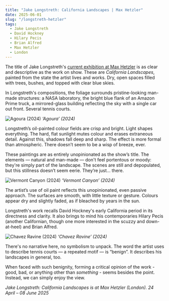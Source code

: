 ```yaml
---
title: "Jake Longstreth: California Landscapes | Max Hetzler"
date: 2025-06-01
slug: "/longstreth-hetzler"
tags:
  - Jake Longstreth
  - David Hockney
  - Hilary Pecis
  - Brian Alfred
  - Max Hetzler
  - London
---
```


The title of Jake Longstreth's [current exhibition at Max Hetzler](https://maxhetzler.com/exhibitions/jake-longstreth-california-landscapes-2025) is as clear and descriptive as the work on show. These are _California Landscapes_, painted from the state the artist lives and works. Dry, open spaces filled with trees, bushes, and topped with clear blue skies.

In Longstreth's compositions, the foliage surrounds pristine-looking man-made structures: a NASA laboratory, the bright blue flank of an Amazon Prime truck, a mirrored-glass building reflecting the sky with a single car out front. Several tennis courts.

![Agoura (2024)](/longstreth-hetzler-1.jpg)
_‘Agoura’ (2024)_

Longstreth’s oil-painted colour fields are crisp and bright. Light shapes everything. The hard, flat sunlight mutes colour and erases extraneous detail. Against this, shadows fall deep and sharp. The effect is more formal than atmospheric. There doesn’t seem to be a wisp of breeze, ever.

These paintings are as entirely unopinionated as the show’s title. The elements — natural and man-made — don't feel portentous or moody: they're simply part of the landscape. The scenes are still and depopulated, but this stillness doesn’t seem eerie. They’re just… there.

![Vermont Canyon (2024)](/longstreth-hetzler-2.jpg)
_‘Vermont Canyon’ (2024)_

The artist’s use of oil paint reflects this unopinionated, even passive approach. The surfaces are smooth, with little texture or gesture. Colours appear dry and slightly faded, as if bleached by years in the sun.

Longstreth's work recalls David Hockney's early California period in its directness and clarity. It also brings to mind his contemporaries Hilary Pecis (another Californian, though one more interested in the scuzzy and down-at-heel) and Brian Alfred.

![Chavez Ravine (2024)](/longstreth-hetzler-3.jpg)
_‘Chavez Ravine’ (2024)_

There's no narrative here, no symbolism to unpack. The word the artist uses to describe tennis courts — a repeated motif — is “benign”. It describes his landscapes in general, too.

When faced with such benignity, forming a critical opinion of the work - good, bad, or anything other than _something_ - seems besides the point. Instead, we can simply enjoy the view.

_Jake Longstreth: California Landscapes is at Max Hetzler (London). 24 April – 08 June 2025_

